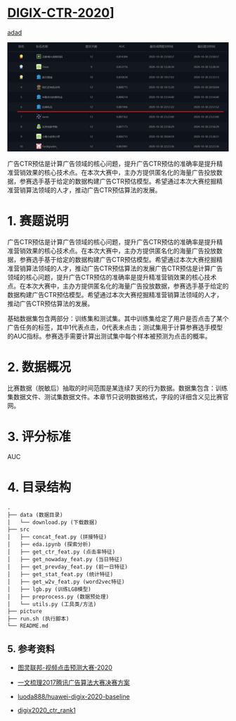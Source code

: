 # [DIGIX-CTR-2020]('https://developer.huawei.com/consumer/en/activity/devStarAI/algo/')]

[adad]('https://developer.huawei.com/consumer/en/activity/devStarAI/algo/')

![rank](picture/rank.png)

广告CTR预估是计算广告领域的核心问题，提升广告CTR预估的准确率是提升精准营销效果的核心技术点。在本次大赛中，主办方提供匿名化的海量广告投放数据，参赛选手基于给定的数据构建广告CTR预估模型。希望通过本次大赛挖掘精准营销算法领域的人才，推动广告CTR预估算法的发展。

# 1. 赛题说明

广告CTR预估是计算广告领域的核心问题，提升广告CTR预估的准确率是提升精准营销效果的核心技术点。在本次大赛中，主办方提供匿名化的海量广告投放数据，参赛选手基于给定的数据构建广告CTR预估模型。希望通过本次大赛挖掘精准营销算法领域的人才，推动广告CTR预估算法的发展广告CTR预估是计算广告领域的核心问题，提升广告CTR预估的准确率是提升精准营销效果的核心技术点。在本次大赛中，主办方提供匿名化的海量广告投放数据，参赛选手基于给定的数据构建广告CTR预估模型。希望通过本次大赛挖掘精准营销算法领域的人才，推动广告CTR预估算法的发展。

基础数据集包含两部分：训练集和测试集。其中训练集给定了用户是否点击了某个广告任务的标签，其中1代表点击，0代表未点击；测试集用于计算参赛选手模型的AUC指标。参赛选手需要计算出测试集中每个样本被预测为点击的概率。

# 2. 数据概况

比赛数据（脱敏后）抽取的时间范围是某连续7 天的行为数据。数据集包含：训练集数据文件、测试集数据文件。本章节只说明数据格式，字段的详细含义见比赛官网。

# 3. 评分标准
AUC

# 4. 目录结构
```
.
├── data (数据目录)
│   └── download.py (下载数据)
├── src 
│   ├── concat_feat.py (拼接特征)
│   ├── eda.ipynb (探索分析)
│   ├── get_ctr_feat.py (点击率特征)
│   ├── get_nowaday_feat.py (当日特征)
│   ├── get_prevday_feat.py (前一日特征)
│   ├── get_stat_feat.py (统计特征)
│   ├── get_w2v_feat.py (word2vec特征)
│   ├── lgb.py (训练LGB模型)
│   ├── preprocess.py (数据预处理)
│   └── utils.py (工具类/方法)
├── picture
├── run.sh (执行脚本)
└── README.md
```
## 5. 参考资料

* [图灵联邦-视频点击预测大赛-2020](https://www.turingtopia.com/competitionnew/detail/e4880352b6ef4f9f8f28e8f98498dbc4/sketch)

* [一文梳理2017腾讯广告算法大赛决赛方案](https://zhuanlan.zhihu.com/p/95418813)

* [luoda888/huawei-digix-2020-baseline](https://github.com/luoda888/huawei-digix-2020-baseline.git)

* [digix2020_ctr_rank1](https://github.com/digix2020/digix2020_ctr_rank1.git)

